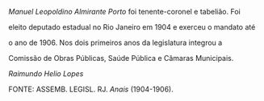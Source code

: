

*Manuel Leopoldino Almirante Porto* foi tenente-coronel e tabelião. Foi

eleito deputado estadual no Rio Janeiro em 1904 e exerceu o mandato até

o ano de 1906. Nos dois primeiros anos da legislatura integrou a

Comissão de Obras Públicas, Saúde Pública e Câmaras Municipais.



*Raimundo Helio Lopes*



FONTE: ASSEMB. LEGISL. RJ. *Anais* (1904-1906).

